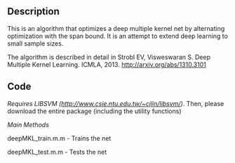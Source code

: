 Description
---

This is an algorithm that optimizes a deep multiple kernel net by alternating optimization with the span bound. It is an attempt to extend deep learning to small sample sizes.

The algorithm is described in detail in Strobl EV, Visweswaran S. Deep Multiple Kernel Learning. ICMLA, 2013. http://arxiv.org/abs/1310.3101

Code
---

*Requires LIBSVM (http://www.csie.ntu.edu.tw/~cjlin/libsvm/)*. Then, please download the entire package (including the utility functions)

*Main Methods*

deepMKL_train.m.m - Trains the net

deepMKL_test.m.m - Tests the net
